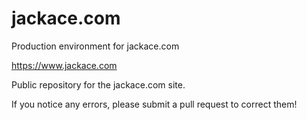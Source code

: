 # jackace.com

Production environment for jackace.com

https://www.jackace.com

Public repository for the jackace.com site.

If you notice any errors, please submit a pull request to correct them!

